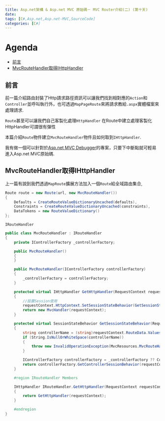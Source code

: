 ```yaml
---
title: Asp.net架構 & Asp.net MVC 原始碼－ MVC Router介紹(二) (第十天)
date: 
tags: [C#,Asp.net,Asp.net-MVC,SourceCode]
categories: [C#]
---
```

# Agenda<!-- omit in toc -->
- [前言](#%E5%89%8D%E8%A8%80)
- [MvcRouteHandler取得IHttpHandler](#MvcRouteHandler%E5%8F%96%E5%BE%97IHttpHandler)


## 前言

前一篇介紹路由封裝了Http請求路徑資訊可以讓我們找到相對應的`Action`和`Controller`並呼叫執行外，也可透過`MapPageRoute`來將請求教給`.aspx`實體檔案來處理請求.

`Route`甚至可以讓我們自己客製化處理`HttpHandler` 在Route中建立處理客製化HttpHandler可謂很有彈性

本篇介紹`Route`物件建立`MvcRouteHandler`物件且如何取到`IHttpHandler`.

我有做一個可以針對於[Asp.net MVC Debugger](https://github.com/isdaniel/Asp.net-MVC-Debuger)的專案，只要下中斷點就可輕易進入Asp.net MVC原始碼.

## MvcRouteHandler取得IHttpHandler

上一篇有說到我們透過`MapRoute`擴展方法加入一個`Route`給全域路由集合,

```csharp
Route route = new Route(url, new MvcRouteHandler())
{
    Defaults = CreateRouteValueDictionaryUncached(defaults),
    Constraints = CreateRouteValueDictionaryUncached(constraints),
    DataTokens = new RouteValueDictionary()
};
```

`IRouteHandler`

```csharp
public class MvcRouteHandler : IRouteHandler
{
    private IControllerFactory _controllerFactory;

    public MvcRouteHandler()
    {
    }

    public MvcRouteHandler(IControllerFactory controllerFactory)
    {
        _controllerFactory = controllerFactory;
    }

    protected virtual IHttpHandler GetHttpHandler(RequestContext requestContext)
    {
        //設置Session使用
        requestContext.HttpContext.SetSessionStateBehavior(GetSessionStateBehavior(requestContext));
        return new MvcHandler(requestContext);
    }

    protected virtual SessionStateBehavior GetSessionStateBehavior(RequestContext requestContext)
    {
        string controllerName = (string)requestContext.RouteData.Values["controller"];
        if (String.IsNullOrWhiteSpace(controllerName))
        {
            throw new InvalidOperationException(MvcResources.MvcRouteHandler_RouteValuesHasNoController);
        }

        IControllerFactory controllerFactory = _controllerFactory ?? ControllerBuilder.Current.GetControllerFactory();
        return controllerFactory.GetControllerSessionBehavior(requestContext, controllerName);
    }

    #region IRouteHandler Members

    IHttpHandler IRouteHandler.GetHttpHandler(RequestContext requestContext)
    {
        return GetHttpHandler(requestContext);
    }

    #endregion
}
```